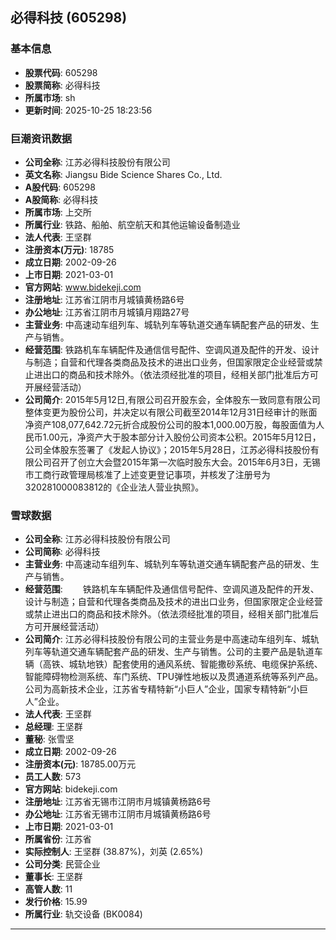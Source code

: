 ## 必得科技 (605298)

### 基本信息

- **股票代码**: 605298
- **股票简称**: 必得科技
- **所属市场**: sh
- **更新时间**: 2025-10-25 18:23:56

### 巨潮资讯数据

- **公司全称**: 江苏必得科技股份有限公司
- **英文名称**: Jiangsu Bide Science Shares Co., Ltd.
- **A股代码**: 605298
- **A股简称**: 必得科技
- **所属市场**: 上交所
- **所属行业**: 铁路、船舶、航空航天和其他运输设备制造业
- **法人代表**: 王坚群
- **注册资本(万元)**: 18785
- **成立日期**: 2002-09-26
- **上市日期**: 2021-03-01
- **官方网站**: www.bidekeji.com
- **注册地址**: 江苏省江阴市月城镇黄杨路6号
- **办公地址**: 江苏省江阴市月城镇月翔路27号
- **主营业务**: 中高速动车组列车、城轨列车等轨道交通车辆配套产品的研发、生产与销售。
- **经营范围**: 铁路机车车辆配件及通信信号配件、空调风道及配件的开发、设计与制造；自营和代理各类商品及技术的进出口业务，但国家限定企业经营或禁止进出口的商品和技术除外。（依法须经批准的项目，经相关部门批准后方可开展经营活动）
- **公司简介**: 2015年5月12日,有限公司召开股东会，全体股东一致同意有限公司整体变更为股份公司，并决定以有限公司截至2014年12月31日经审计的账面净资产108,077,642.72元折合成股份公司的股本1,000.00万股，每股面值为人民币1.00元，净资产大于股本部分计入股份公司资本公积。2015年5月12日，公司全体股东签署了《发起人协议》；2015年5月28日，江苏必得科技股份有限公司召开了创立大会暨2015年第一次临时股东大会。2015年6月3日，无锡市工商行政管理局核准了上述变更登记事项，并核发了注册号为320281000083812的《企业法人营业执照》。

### 雪球数据

- **公司全称**: 江苏必得科技股份有限公司
- **公司简称**: 必得科技
- **主营业务**: 中高速动车组列车、城轨列车等轨道交通车辆配套产品的研发、生产与销售。
- **经营范围**: 　　铁路机车车辆配件及通信信号配件、空调风道及配件的开发、设计与制造；自营和代理各类商品及技术的进出口业务，但国家限定企业经营或禁止进出口的商品和技术除外。（依法须经批准的项目，经相关部门批准后方可开展经营活动）
- **公司简介**: 江苏必得科技股份有限公司的主营业务是中高速动车组列车、城轨列车等轨道交通车辆配套产品的研发、生产与销售。公司的主要产品是轨道车辆（高铁、城轨地铁）配套使用的通风系统、智能撒砂系统、电缆保护系统、智能障碍物检测系统、车门系统、TPU弹性地板以及贯通道系统等系列产品。公司为高新技术企业，江苏省专精特新“小巨人”企业，国家专精特新“小巨人”企业。
- **法人代表**: 王坚群
- **总经理**: 王坚群
- **董秘**: 张雪坚
- **成立日期**: 2002-09-26
- **注册资本(元)**: 18785.00万元
- **员工人数**: 573
- **官方网站**: bidekeji.com
- **注册地址**: 江苏省无锡市江阴市月城镇黄杨路6号
- **办公地址**: 江苏省无锡市江阴市月城镇黄杨路6号
- **上市日期**: 2021-03-01
- **所属省份**: 江苏省
- **实际控制人**: 王坚群 (38.87%)，刘英 (2.65%)
- **公司分类**: 民营企业
- **董事长**: 王坚群
- **高管人数**: 11
- **发行价格**: 15.99
- **所属行业**: 轨交设备 (BK0084)

---